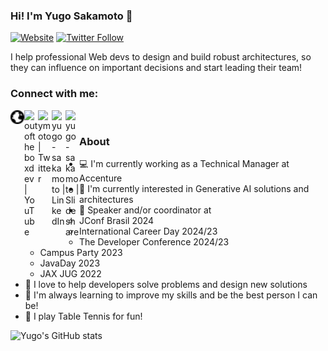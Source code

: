 ### Hi! I'm Yugo Sakamoto 👋

[![Website](https://img.shields.io/website?label=theleaderdev.com&style=for-the-badge&url=https%3A%2F%2Ftheleaderdev.com)][website]
[![Twitter Follow](https://img.shields.io/twitter/follow/ymoto?color=1DA1F2&logo=twitter&style=for-the-badge)](https://twitter.com/intent/follow?original_referer=https%3A%2F%2Fgithub.com%ymoto&screen_name=elderjava)

I help professional Web devs to design and build robust architectures, so they can influence on important decisions and start leading their team!

### Connect with me:

[<img align="left" alt="theleaderdev" width="22px" src="https://raw.githubusercontent.com/iconic/open-iconic/master/svg/globe.svg" />][website]
[<img align="left" alt="outoftheboxdev | YouTube" width="22px" src="https://cdn.jsdelivr.net/npm/simple-icons@v3/icons/youtube.svg" />][youtube]
[<img align="left" alt="ymoto | Twitter" width="22px" src="https://cdn.jsdelivr.net/npm/simple-icons@v3/icons/twitter.svg" />][twitter]
[<img align="left" alt="yugo-sakamoto | LinkedIn" width="22px" src="https://cdn.jsdelivr.net/npm/simple-icons@v3/icons/linkedin.svg" />][linkedin]
[<img align="left" alt="yugo-sakamoto | Slideshare" width="22px" src="https://cdn.jsdelivr.net/npm/simple-icons@v3/icons/slideshare.svg" />][slideshare]

<br/>

### About

- 💻 I'm currently working as a Technical Manager at Accenture
- 🤖 I'm currently interested in Generative AI solutions and architectures
- 🎤 Speaker and/or coordinator at
  - JConf Brasil 2024
  - International Career Day 2024/23
  - The Developer Conference 2024/23
  - Campus Party 2023
  - JavaDay 2023
  - JAX JUG 2022
- 🧠 I love to help developers solve problems and design new solutions
- 🌱 I'm always learning to improve my skills and be the best person I can be!
- 🏓 I play Table Tennis for fun!


![Yugo's GitHub stats][stats]

[stats]: https://github-readme-stats.vercel.app/api?username=yugoccp&show_icons=true
[website]: https://theleaderdev.com
[twitter]: https://twitter.com/ymoto
[youtube]: https://www.youtube.com/@outoftheboxdev
[linkedin]: https://linkedin.com/in/yugo-sakamoto
[slideshare]: https://www.slideshare.net/YugoSakamoto1
